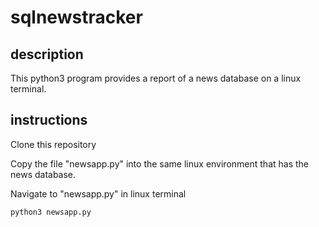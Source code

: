# sqlnewstracker

## description
This python3 program provides a report of a news database on a linux terminal.

## instructions
Clone this repository

Copy the file "newsapp.py" into the same linux environment that has the news database.

Navigate to "newsapp.py" in linux terminal

```python3 newsapp.py```